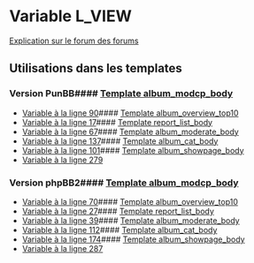 # Variable L_VIEW
[Explication sur le forum des forums](http://forum.forumactif.com/t294113-listing-des-variables#L_VIEW)
## Utilisations dans les templates
### Version PunBB#### [Template album_modcp_body](punbb/album_modcp_body.md)
* [Variable à la ligne 90](../punbb/album_modcp_body.tpl#L90)#### [Template album_overview_top10](punbb/album_overview_top10.md)
* [Variable à la ligne 17](../punbb/album_overview_top10.tpl#L17)#### [Template report_list_body](punbb/report_list_body.md)
* [Variable à la ligne 67](../punbb/report_list_body.tpl#L67)#### [Template album_moderate_body](punbb/album_moderate_body.md)
* [Variable à la ligne 137](../punbb/album_moderate_body.tpl#L137)#### [Template album_cat_body](punbb/album_cat_body.md)
* [Variable à la ligne 101](../punbb/album_cat_body.tpl#L101)#### [Template album_showpage_body](punbb/album_showpage_body.md)
* [Variable à la ligne 279](../punbb/album_showpage_body.tpl#L279)
### Version phpBB2#### [Template album_modcp_body](subsilver/album_modcp_body.md)
* [Variable à la ligne 70](../subsilver/album_modcp_body.tpl#L70)#### [Template album_overview_top10](subsilver/album_overview_top10.md)
* [Variable à la ligne 27](../subsilver/album_overview_top10.tpl#L27)#### [Template report_list_body](subsilver/report_list_body.md)
* [Variable à la ligne 39](../subsilver/report_list_body.tpl#L39)#### [Template album_moderate_body](subsilver/album_moderate_body.md)
* [Variable à la ligne 112](../subsilver/album_moderate_body.tpl#L112)#### [Template album_cat_body](subsilver/album_cat_body.md)
* [Variable à la ligne 174](../subsilver/album_cat_body.tpl#L174)#### [Template album_showpage_body](subsilver/album_showpage_body.md)
* [Variable à la ligne 287](../subsilver/album_showpage_body.tpl#L287)